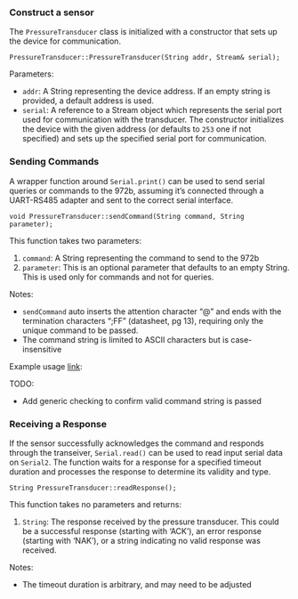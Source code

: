 ### Construct a sensor
The `PressureTransducer` class is initialized with a constructor that sets up the device for communication.

`PressureTransducer::PressureTransducer(String addr, Stream& serial);`

Parameters:
 - `addr`: A String representing the device address. If an empty string is provided, a default address is used.
 - `serial`: A reference to a Stream object which represents the serial port used for communication with the transducer. 
The constructor initializes the device with the given address (or defaults to `253` one if not specified) and sets up the specified serial port for communication.

### Sending Commands
A wrapper function around `Serial.print()` can be used to send serial queries or commands to the 972b, assuming it’s connected through a UART-RS485 adapter and sent to the correct serial interface.

`void PressureTransducer::sendCommand(String command, String parameter);`

This function takes two parameters:
1. `command`: A String representing the command to send to the 972b
2. `parameter`: This is an optional parameter that defaults to an empty String. This is used only for commands and not for queries.

Notes:
 - `sendCommand` auto inserts the attention character “@” and ends with the termination characters “;FF” (datasheet, pg 13), requiring only the unique command to be passed.
 - The command string is limited to ASCII characters but is case-insensitive

Example usage [link](https://github.com/mslaffin/972b/blob/main/examples/querying/972b_model_number_query/972b_model_number_query.ino):

TODO:
 - Add generic checking to confirm valid command string is passed

### Receiving a Response
If the sensor successfully acknowledges the command and responds through the transeiver, `Serial.read()` can be used to read input serial data on `Serial2`. The function waits for a response for a specified timeout duration and processes the response to determine its validity and type.

`String PressureTransducer::readResponse();`

This function takes no parameters and returns: 
1. `String`: The response received by the pressure transducer. This could be a successful response (starting with ‘ACK’), an error response (starting with ‘NAK’), or a string indicating no valid response was received.

Notes: 
 - The timeout duration is arbitrary, and may need to be adjusted 
